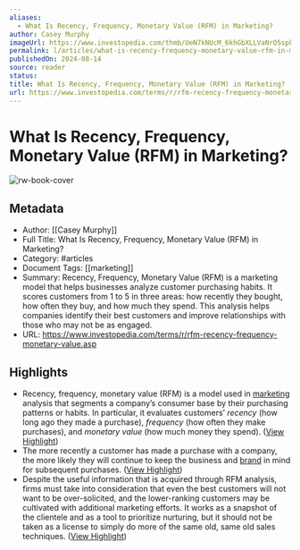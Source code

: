 ```yaml
---
aliases:
  - What Is Recency, Frequency, Monetary Value (RFM) in Marketing?
author: Casey Murphy
imageUrl: https://www.investopedia.com/thmb/UeN7kNUcM_6khGbXLLVaNrO5spk=/1500x0/filters:no_upscale():max_bytes(150000):strip_icc()/rfm-recency-frequency-monetary-value.asp_Final-6e3b406a44b2462b97a11da40e93a695.png
permalink: l/articles/what-is-recency-frequency-monetary-value-rfm-in-marketing
publishedOn: 2024-08-14
source: reader
status: 
title: What Is Recency, Frequency, Monetary Value (RFM) in Marketing?
url: https://www.investopedia.com/terms/r/rfm-recency-frequency-monetary-value.asp
---
```

# What Is Recency, Frequency, Monetary Value (RFM) in Marketing?

![rw-book-cover](https://www.investopedia.com/thmb/UeN7kNUcM_6khGbXLLVaNrO5spk=/1500x0/filters:no_upscale():max_bytes(150000):strip_icc()/rfm-recency-frequency-monetary-value.asp_Final-6e3b406a44b2462b97a11da40e93a695.png)

## Metadata

- Author: [[Casey Murphy]]
- Full Title: What Is Recency, Frequency, Monetary Value (RFM) in Marketing?
- Category: #articles
- Document Tags: [[marketing]]
- Summary: Recency, Frequency, Monetary Value (RFM) is a marketing model that helps businesses analyze customer purchasing habits. It scores customers from 1 to 5 in three areas: how recently they bought, how often they buy, and how much they spend. This analysis helps companies identify their best customers and improve relationships with those who may not be as engaged.
- URL: https://www.investopedia.com/terms/r/rfm-recency-frequency-monetary-value.asp

## Highlights

- Recency, frequency, monetary value (RFM) is a model used in [marketing](https://www.investopedia.com/terms/m/marketing.asp) analysis that segments a company’s consumer base by their purchasing patterns or habits. In particular, it evaluates customers’ _recency_ (how long ago they made a purchase), _frequency_ (how often they make purchases), and _monetary value_ (how much money they spend). ([View Highlight](https://read.readwise.io/read/01jh58xdwysrf04as709t0q581))
- The more recently a customer has made a purchase with a company, the more likely they will continue to keep the business and [brand](https://www.investopedia.com/articles/financial-theory/11/branding-ultimate-economic-moat.asp) in mind for subsequent purchases. ([View Highlight](https://read.readwise.io/read/01jh58zpj222z8jfa82s0yq95z))
- Despite the useful information that is acquired through RFM analysis, firms must take into consideration that even the best customers will not want to be over-solicited, and the lower-ranking customers may be cultivated with additional marketing efforts. It works as a snapshot of the clientele and as a tool to prioritize nurturing, but it should not be taken as a license to simply do more of the same old, same old sales techniques. ([View Highlight](https://read.readwise.io/read/01jh590w13nmfwjsxaqtxje8sx))

